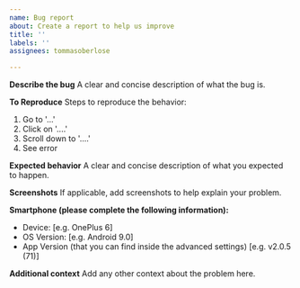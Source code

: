 ```yaml
---
name: Bug report
about: Create a report to help us improve
title: ''
labels: ''
assignees: tommasoberlose

---
```


**Describe the bug**
A clear and concise description of what the bug is.

**To Reproduce**
Steps to reproduce the behavior:
1. Go to '...'
2. Click on '....'
3. Scroll down to '....'
4. See error

**Expected behavior**
A clear and concise description of what you expected to happen.

**Screenshots**
If applicable, add screenshots to help explain your problem.

**Smartphone (please complete the following information):**
 - Device: [e.g. OnePlus 6]
 - OS Version: [e.g. Android 9.0]
 - App Version (that you can find inside the advanced settings) [e.g. v2.0.5 (71)]

**Additional context**
Add any other context about the problem here.
